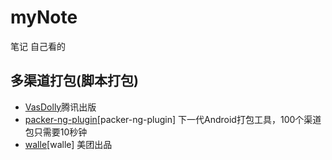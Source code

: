 # myNote
笔记 自己看的
## 多渠道打包(脚本打包)
* [VasDolly](https://github.com/Tencent/VasDolly)腾讯出版
* [packer-ng-plugin](https://github.com/mcxiaoke/packer-ng-plugin)[packer-ng-plugin]
下一代Android打包工具，100个渠道包只需要10秒钟 
* [walle](https://github.com/Meituan-Dianping/walle)[walle] 美团出品
